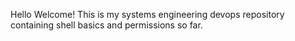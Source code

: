 Hello Welcome! This is my systems engineering devops repository containing shell basics and permissions so far.

